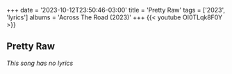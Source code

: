 +++
date = '2023-10-12T23:50:46-03:00'
title = 'Pretty Raw'
tags = ['2023',  'lyrics']
albums = 'Across The Road (2023)'
+++
{{< youtube OI0TLqk8F0Y >}}

## Pretty Raw

_This song has no lyrics_